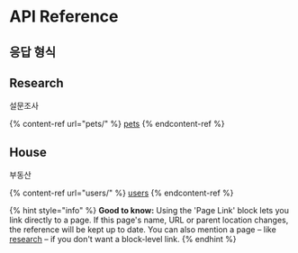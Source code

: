 # API Reference

## 응답 형식



## Research

설문조사

{% content-ref url="pets/" %}
[pets](pets/)
{% endcontent-ref %}

## House

부동산

{% content-ref url="users/" %}
[users](users/)
{% endcontent-ref %}

{% hint style="info" %}
**Good to know:** Using the 'Page Link' block lets you link directly to a page. If this page's name, URL or parent location changes, the reference will be kept up to date. You can also mention a page – like [research](research/ "mention") – if you don't want a block-level link.
{% endhint %}
